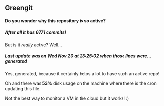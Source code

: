 ## Greengit

#### Do you wonder why this repository is so active?

##### After all it has 6771 commits!

But is it *really* active? Well...

##### Last update was on Wed Nov 20 at 23:25:02 when those lines were... generated

Yes, generated, because it certainly helps a lot to have such an active repo!

Oh and there was **53%** disk usage on the machine
where there is the cron updating this file.

Not the best way to monitor a VM in the cloud but it works! :)
